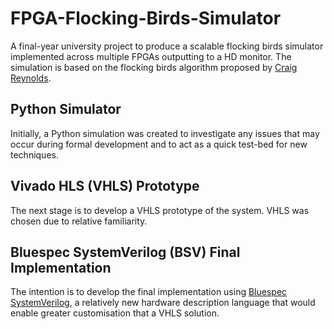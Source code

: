 FPGA-Flocking-Birds-Simulator
=============================

A final-year university project to produce a scalable flocking birds simulator implemented across multiple FPGAs outputting to a HD monitor. The simulation is based on the flocking birds algorithm proposed by [Craig Reynolds](http://www.red3d.com/cwr/boids/).

Python Simulator
----------------
Initially, a Python simulation was created to investigate any issues that may occur during formal development and to act as a quick test-bed for new techniques. 

Vivado HLS (VHLS) Prototype
---------------------------
The next stage is to develop a VHLS prototype of the system. VHLS was chosen due to relative familiarity.

Bluespec SystemVerilog (BSV) Final Implementation
-------------------------------------------------
The intention is to develop the final implementation using [Bluespec SystemVerilog](http://wiki.bluespec.com/), a relatively new hardware description language that would enable greater customisation that a VHLS solution. 
